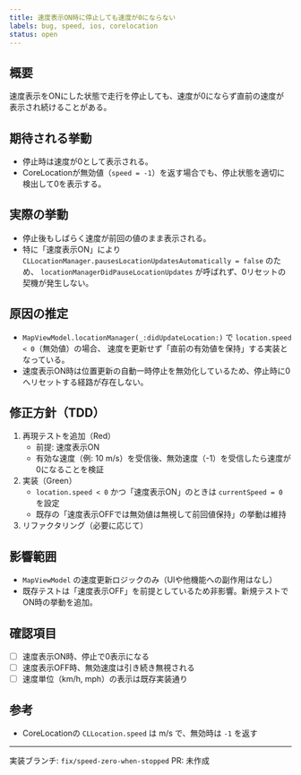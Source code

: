 ```yaml
---
title: 速度表示ON時に停止しても速度が0にならない
labels: bug, speed, ios, corelocation
status: open
---
```


## 概要

速度表示をONにした状態で走行を停止しても、速度が0にならず直前の速度が表示され続けることがある。

## 期待される挙動

- 停止時は速度が0として表示される。
- CoreLocationが無効値（`speed = -1`）を返す場合でも、停止状態を適切に検出して0を表示する。

## 実際の挙動

- 停止後もしばらく速度が前回の値のまま表示される。
- 特に「速度表示ON」により `CLLocationManager.pausesLocationUpdatesAutomatically = false` のため、
  `locationManagerDidPauseLocationUpdates` が呼ばれず、0リセットの契機が発生しない。

## 原因の推定

- `MapViewModel.locationManager(_:didUpdateLocation:)` で `location.speed < 0`（無効値）の場合、
  速度を更新せず「直前の有効値を保持」する実装となっている。
- 速度表示ON時は位置更新の自動一時停止を無効化しているため、停止時に0へリセットする経路が存在しない。

## 修正方針（TDD）

1. 再現テストを追加（Red）
   - 前提: 速度表示ON
   - 有効な速度（例: 10 m/s）を受信後、無効速度（-1）を受信したら速度が0になることを検証
2. 実装（Green）
   - `location.speed < 0` かつ「速度表示ON」のときは `currentSpeed = 0` を設定
   - 既存の「速度表示OFFでは無効値は無視して前回値保持」の挙動は維持
3. リファクタリング（必要に応じて）

## 影響範囲

- `MapViewModel` の速度更新ロジックのみ（UIや他機能への副作用はなし）
- 既存テストは「速度表示OFF」を前提としているため非影響。新規テストでON時の挙動を追加。

## 確認項目

- [ ] 速度表示ON時、停止で0表示になる
- [ ] 速度表示OFF時、無効速度は引き続き無視される
- [ ] 速度単位（km/h, mph）の表示は既存実装通り

## 参考

- CoreLocationの `CLLocation.speed` は m/s で、無効時は `-1` を返す

---

実装ブランチ: `fix/speed-zero-when-stopped`
PR: 未作成

